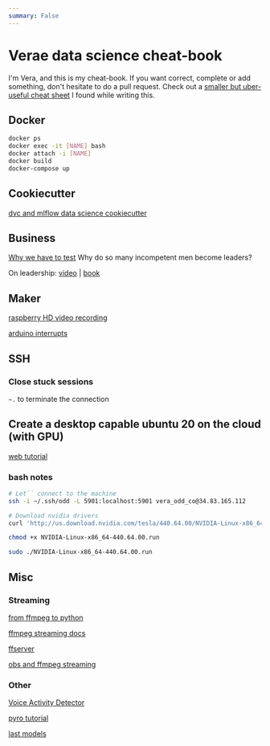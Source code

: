 ```yaml
---
summary: False
---
```

# Verae data science cheat-book
I'm Vera, and this is my cheat-book. If you want correct, complete or add something, don't hesitate to do a pull request. Check out a [smaller but uber-useful cheat sheet](https://stanford.edu/~shervine/teaching/cs-229/cheatsheet-supervised-learning) I found while writing this.

## Docker

```bash
docker ps
docker exec -it [NAME] bash
docker attach -i [NAME]
docker build
docker-compose up
```

## Cookiecutter
[dvc and mlflow data science cookiecutter](https://github.com/iKintosh/cookiecutter-data-science)

## Business
[Why we have to test](https://dealbook.nytimes.com/2012/08/02/knight-capital-says-trading-mishap-cost-it-440-million/)
Why do so many incompetent men become leaders?

On leadership: [video](https://www.youtube.com/watch?v=zeAEFEXvcBg) | [book](https://www.goodreads.com/en/book/show/41959331-why-do-so-many-incompetent-men-become-leaders)
## Maker

[raspberry HD video recording](https://www.arrow.com/en/research-and-events/articles/pi-bandwidth-with-video)

[arduino interrupts](https://learn.adafruit.com/multi-tasking-the-arduino-part-2/timers)

## SSH

### Close stuck sessions
`~.` to terminate the connection

## Create a desktop capable ubuntu 20 on the cloud (with GPU)
[web tutorial](http://leadtosilverlining.blogspot.com/2019/01/setup-desktop-environment-on-google.html)

### bash notes
````bash
# Let´´ connect to the machine
ssh -i ~/.ssh/odd -L 5901:localhost:5901 vera_odd_co@34.83.165.112

# Download nvidia drivers
curl 'http://us.download.nvidia.com/tesla/440.64.00/NVIDIA-Linux-x86_64-440.64.00.run' -H 'User-Agent: Mozilla/5.0 (Macintosh; Intel Mac OS X 10.15; rv:76.0) Gecko/20100101 Firefox/76.0' -H 'Accept: text/html,application/xhtml+xml,application/xml;q=0.9,image/webp,*/*;q=0.8' -H 'Accept-Language: en,en-US;q=0.7,es;q=0.3' --compressed -H 'DNT: 1' -H 'Connection: keep-alive' -H 'Cookie: vid=dc0c1504-ba63-42cf-95c7-eba68721fd39' -H 'Upgrade-Insecure-Requests: 1' > NVIDIA-Linux-x86_64-440.64.00.run

chmod +x NVIDIA-Linux-x86_64-440.64.00.run

sudo ./NVIDIA-Linux-x86_64-440.64.00.run
````


## Misc
### Streaming
[from ffmpeg to python](https://github.com/kkroening/ffmpeg-python/blob/master/examples/README.md#jupyter-stream-editor)

[ffmpeg streaming docs](https://trac.ffmpeg.org/wiki/StreamingGuide)

[ffserver](https://trac.ffmpeg.org/wiki/ffserver)

[obs and ffmpeg streaming](https://obsproject.com/forum/resources/obs-studio-send-an-udp-stream-to-a-second-pc-using-obs.455/)

### Other
[Voice Activity Detector](https://github.com/wiseman/py-webrtcvad)

[pyro tutorial](https://mltrain.cc/events/mltrain-uai-2018/)

[last models](https://paperswithcode.com/)